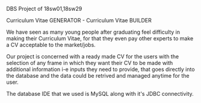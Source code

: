 DBS Project of 18sw01,18sw29


Curriculum  Vitae GENERATOR - Curriculum  Vitae BUILDER

We have seen as many young people after graduating feel difficulty in making their Curriculum  Vitae, for that they even pay other experts to make a CV acceptable to the market/jobs.

Our project is concerned with a ready made CV for the users with the selection of any frame in which they want their CV to be made with additional information i-e inputs they need to provide, that goes directly into the database and the data could be retrived and managed anytime for the user.

The database IDE that we used is MySQL along with it's JDBC connectivity.
